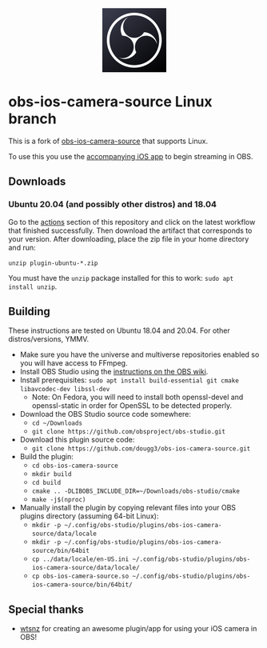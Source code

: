 <div align = "center">
<img src=".github/obs-logo.svg" width="128" height="128" />
</div>


obs-ios-camera-source Linux branch
==============
This is a fork of [obs-ios-camera-source](https://github.com/wtsnz/obs-ios-camera-source) that supports Linux.

To use this you use the [accompanying iOS app](https://obs.camera/) to begin streaming in OBS.

## Downloads

### Ubuntu 20.04 (and possibly other distros) and 18.04

Go to the [actions](https://github.com/dougg3/obs-ios-camera-source/actions) section of this repository and click on the latest workflow that finished successfully. Then download the artifact that corresponds to your version. After downloading, place the zip file in your home directory and run:

```
unzip plugin-ubuntu-*.zip
```

You must have the `unzip` package installed for this to work: `sudo apt install unzip`.

## Building

These instructions are tested on Ubuntu 18.04 and 20.04. For other distros/versions, YMMV.

- Make sure you have the universe and multiverse repositories enabled so you will have access to FFmpeg.
- Install OBS Studio using the [instructions on the OBS wiki](https://obsproject.com/wiki/install-instructions#ubuntu-installation).
- Install prerequisites: `sudo apt install build-essential git cmake libavcodec-dev libssl-dev`
  - Note: On Fedora, you will need to install both openssl-devel and openssl-static in order for OpenSSL to be detected properly.
- Download the OBS Studio source code somewhere: 
  - `cd ~/Downloads`
  - `git clone https://github.com/obsproject/obs-studio.git`
- Download this plugin source code:
  - `git clone https://github.com/dougg3/obs-ios-camera-source.git`
- Build the plugin:
  - `cd obs-ios-camera-source`
  - `mkdir build`
  - `cd build`
  - `cmake .. -DLIBOBS_INCLUDE_DIR=~/Downloads/obs-studio/cmake`
  - `make -j$(nproc)`
- Manually install the plugin by copying relevant files into your OBS plugins directory (assuming 64-bit Linux):
  - `mkdir -p ~/.config/obs-studio/plugins/obs-ios-camera-source/data/locale`
  - `mkdir -p ~/.config/obs-studio/plugins/obs-ios-camera-source/bin/64bit`
  - `cp ../data/locale/en-US.ini ~/.config/obs-studio/plugins/obs-ios-camera-source/data/locale/`
  - `cp obs-ios-camera-source.so ~/.config/obs-studio/plugins/obs-ios-camera-source/bin/64bit/`

## Special thanks
- [wtsnz](https://github.com/wtsnz) for creating an awesome plugin/app for using your iOS camera in OBS!
